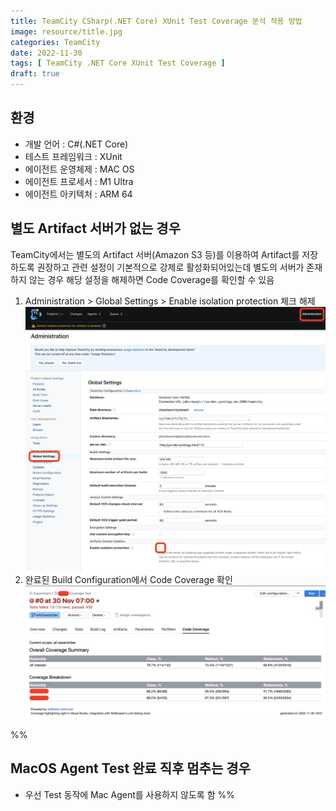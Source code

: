 ```yaml
---
title: TeamCity CSharp(.NET Core) XUnit Test Coverage 분석 적용 방법
image: resource/title.jpg
categories: TeamCity
date: 2022-11-30
tags: [ TeamCity .NET Core XUnit Test Coverage ]
draft: true
---
```


## 환경
- 개발 언어 : C#(.NET Core)
- 테스트 프레임워크 : XUnit
- 에이전트 운영체제 : MAC OS
- 에이전트 프로세서 : M1 Ultra
- 에이전트 아키텍처 : ARM 64

## 별도 Artifact 서버가 없는 경우
TeamCity에서는 별도의 Artifact 서버(Amazon S3 등)를 이용하여 Artifact를 저장하도록 권장하고 관련 설정이 기본적으로 강제로 활성화되어있는데 별도의 서버가 존재하지 않는 경우 해당 설정을 해제하면 Code Coverage를 확인할 수 있음

1. Administration > Global Settings > Enable isolation protection 체크 해제
   ![](../../resource/Pasted%20image%2020221130164035.png)
2. 완료된 Build Configuration에서 Code Coverage 확인
   ![](../../resource/Pasted%20image%2020221130164318.png)

%%
## MacOS Agent Test 완료 직후 멈추는 경우
- 우선 Test 동작에 Mac Agent를 사용하지 않도록 함
%%